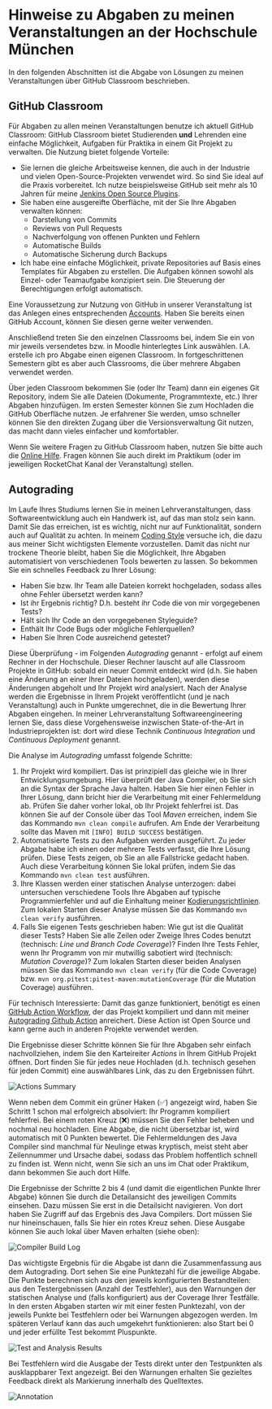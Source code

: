 # Hinweise zu Abgaben zu meinen Veranstaltungen an der Hochschule München

In den folgenden Abschnitten ist die Abgabe von Lösungen zu meinen Veranstaltungen über GitHub Classroom beschrieben.

## GitHub Classroom

Für Abgaben zu allen meinen Veranstaltungen benutze ich aktuell GitHub Classroom: GitHub Classroom bietet Studierenden **und** Lehrenden eine einfache Möglichkeit, Aufgaben für Praktika in einem Git Projekt zu verwalten. Die Nutzung bietet folgende Vorteile:
- Sie lernen die gleiche Arbeitsweise kennen, die auch in der Industrie und vielen Open-Source-Projekten verwendet wird. So sind Sie ideal auf die Praxis vorbereitet. Ich nutze beispielsweise GitHub seit mehr als 10 Jahren für meine [Jenkins Open Source Plugins](https://plugins.jenkins.io/ui/search?query=uhafner).
- Sie haben eine ausgereifte Oberfläche, mit der Sie Ihre Abgaben verwalten können:
    - Darstellung von Commits
    - Reviews von Pull Requests
    - Nachverfolgung von offenen Punkten und Fehlern
    - Automatische Builds
    - Automatische Sicherung durch Backups
- Ich habe eine einfache Möglichkeit, private Repositories auf Basis eines Templates für Abgaben zu erstellen. Die Aufgaben können sowohl als Einzel- oder Teamaufgabe konzipiert sein. Die Steuerung der Berechtigungen erfolgt automatisch.

Eine Voraussetzung zur Nutzung von GitHub in unserer Veranstaltung ist das Anlegen eines entsprechenden [Accounts](https://github.com/signup?source=login). Haben Sie bereits einen GitHub Account, können Sie diesen gerne weiter verwenden. 

Anschließend treten Sie den einzelnen Classrooms bei, indem Sie ein von mir jeweils versendetes bzw. in Moodle hinterlegtes Link auswählen. I.A. erstelle ich pro Abgabe einen eigenen Classroom. In fortgeschrittenen Semestern gibt es aber auch Classrooms, die über mehrere Abgaben verwendet werden.

Über jeden Classroom bekommen Sie (oder Ihr Team) dann ein eigenes Git Repository, indem Sie alle Dateien (Dokumente, Programmtexte, etc.) Ihrer Abgaben hinzufügen. Im ersten Semester können Sie zum Hochladen die GitHub Oberfläche nutzen. Je erfahrener Sie werden, umso schneller können Sie den direkten Zugang über die Versionsverwaltung Git nutzen, das macht dann vieles einfacher und komfortabler.  

Wenn Sie weitere Fragen zu GitHub Classroom haben, nutzen Sie bitte auch die [Online Hilfe](https://classroom.github.com/help). Fragen können Sie auch direkt im Praktikum (oder im jeweiligen RocketChat Kanal der Veranstaltung) stellen.

## Autograding

Im Laufe Ihres Studiums lernen Sie in meinen Lehrveranstaltungen, dass Softwareentwicklung auch ein Handwerk ist, auf das man stolz sein kann. Damit Sie das erreichen, ist es wichtig, nicht nur auf Funktionalität, sondern auch auf Qualität zu achten. In meinem [Coding Style](https://github.com/uhafner/codingstyle) versuche ich, die dazu aus meiner Sicht wichtigsten Elemente vorzustellen. Damit das nicht nur trockene Theorie bleibt, haben Sie die Möglichkeit, Ihre Abgaben automatisiert von verschiedenen Tools bewerten zu lassen. So bekommen Sie ein schnelles Feedback zu Ihrer Lösung: 
- Haben Sie bzw. Ihr Team alle Dateien korrekt hochgeladen, sodass alles ohne Fehler übersetzt werden kann?
- Ist ihr Ergebnis richtig? D.h. besteht ihr Code die von mir vorgegebenen Tests?
- Hält sich Ihr Code an den vorgegebenen Styleguide?
- Enthält Ihr Code Bugs oder mögliche Fehlerquellen?
- Haben Sie Ihren Code ausreichend getestet?

Diese Überprüfung - im Folgenden *Autograding* genannt - erfolgt auf einem Rechner in der Hochschule. Dieser Rechner lauscht auf alle Classroom Projekte in GitHub: sobald ein neuer Commit entdeckt wird (d.h. Sie haben eine Änderung an einer Ihrer Dateien hochgeladen), werden diese Änderungen abgeholt und Ihr Projekt wird analysiert. Nach der Analyse werden die Ergebnisse in Ihrem Projekt veröffentlicht (und je nach Veranstaltung) auch in Punkte umgerechnet, die in die Bewertung Ihrer Abgaben eingehen. In meiner Lehrveranstaltung Softwareengineering lernen Sie, dass diese Vorgehensweise inzwischen State-of-the-Art in Industrieprojekten ist: dort wird diese Technik *Continuous Integration* und *Continuous Deployment* genannt.

Die Analyse im *Autograding* umfasst folgende Schritte: 

1. Ihr Projekt wird kompiliert. Das ist prinzipiell das gleiche wie in Ihrer Entwicklungsumgebung. Hier überprüft der Java Compiler, ob Sie sich an die Syntax der Sprache Java halten. Haben Sie hier einen Fehler in Ihrer Lösung, dann bricht hier die Verarbeitung mit einer Fehlermeldung ab. Prüfen Sie daher vorher lokal, ob Ihr Projekt fehlerfrei ist. Das können Sie auf der Console über das Tool *Maven* erreichen, indem Sie das Kommando `mvn clean compile` aufrufen. Am Ende der Verarbeitung sollte das Maven mit `[INFO] BUILD SUCCESS` bestätigen.
2. Automatisierte Tests zu den Aufgaben werden ausgeführt. Zu jeder Abgabe habe ich einen oder mehrere Tests verfasst, die Ihre Lösung prüfen. Diese Tests zeigen, ob Sie an alle Fallstricke gedacht haben. Auch diese Verarbeitung können Sie lokal prüfen, indem Sie das Kommando `mvn clean test` ausführen.
3. Ihre Klassen werden einer statischen Analyse unterzogen: dabei untersuchen verschiedene Tools Ihre Abgaben auf
typische Programmierfehler und auf die Einhaltung meiner [Kodierungsrichtlinien](https://github.com/uhafner/codingstyle). Zum lokalen Starten dieser Analyse müssen Sie das Kommando `mvn clean verify` ausführen.
4. Falls Sie eigenen Tests geschrieben haben: Wie gut ist die Qualität dieser Tests? Haben Sie alle Zeilen oder Zweige Ihres Codes benutzt (technisch: *Line und Branch Code Coverage*)? Finden Ihre Tests Fehler, wenn Ihr Programm von mir mutwillig sabotiert wird (technisch: *Mutation Coverage*)? Zum lokalen Starten dieser beiden Analysen müssen Sie das Kommando `mvn clean verify` (für die Code Coverage) bzw.  `mvn org.pitest:pitest-maven:mutationCoverage` (für die Mutation Coverage) ausführen.

Für technisch Interessierte: Damit das ganze funktioniert, benötigt es einen [GitHub Action Workflow](https://github.com/uhafner/codingstyle/blob/main/.github/workflows/autograding.yml), der das Projekt kompiliert und dann mit meiner [Autograding Github Action](https://github.com/uhafner/autograding-github-action) anreichert. Diese Action ist Open Source und kann gerne auch in anderen Projekte verwendet werden.

Die Ergebnisse dieser Schritte können Sie für Ihre Abgaben sehr einfach nachvollziehen, indem Sie den Karteireiter *Actions* in Ihrem GitHub Projekt öffnen. Dort finden Sie für jedes neue Hochladen (d.h. technisch gesehen für jeden Commit) eine auswählbares Link, das zu den Ergebnissen führt.
 
![Actions Summary](images/actions-overview.png)

Wenn neben dem Commit ein grüner Haken (✅) angezeigt wird, haben Sie Schritt 1 schon mal erfolgreich absolviert: Ihr Programm kompiliert fehlerfrei. Bei einem roten Kreuz (❌) müssen Sie den Fehler beheben und nochmal neu hochladen. Eine Abgabe, die nicht übersetzbar ist, wird automatisch mit 0 Punkten bewertet. Die Fehlermeldungen des Java Compiler sind manchmal für Neulinge etwas kryptisch, meist steht aber Zeilennummer und Ursache dabei, sodass das Problem hoffentlich schnell zu finden ist. Wenn nicht, wenn Sie sich an uns im Chat oder Praktikum, dann bekommen Sie auch dort Hilfe.

Die Ergebnisse der Schritte 2 bis 4 (und damit die eigentlichen Punkte Ihrer Abgabe) können Sie durch die Detailansicht des jeweiligen Commits einsehen. Dazu müssen Sie erst in die Detailsicht navigieren. Von dort haben Sie Zugriff auf das Ergebnis des Java Compilers. Dort müssen Sie nur hineinschauen, falls Sie hier ein rotes Kreuz sehen. Diese Ausgabe können Sie auch lokal über Maven erhalten (siehe oben):

![Compiler Build Log](images/actions-buildlog.png)

Das wichtigste Ergebnis für die Abgabe ist dann die Zusammenfassung aus dem Autograding. Dort sehen Sie eine Punktezahl für die jeweilige Abgabe. Die Punkte berechnen sich aus den jeweils konfigurierten Bestandteilen: aus den Testergebnissen (Anzahl der Testfehler), aus den Warnungen der statischen Analyse und (falls konfiguriert) aus der Coverage Ihrer Testfälle. In den ersten Abgaben starten wir mit einer festen Punktezahl, von der jeweils Punkte bei Testfehlern oder bei Warnungen abgezogen werden. Im späteren Verlauf kann das auch umgekehrt funktionieren: also Start bei 0 und jeder erfüllte Test bekommt Pluspunkte.

![Test and Analysis Results](images/actions-autograding.png)

Bei Testfehlern wird die Ausgabe der Tests direkt unter den Testpunkten als ausklappbarer Text angezeigt. Bei den Warnungen erhalten Sie gezieltes Feedback direkt als Markierung innerhalb des Quelltextes. 
 
![Annotation](images/actions-annotation.png)
